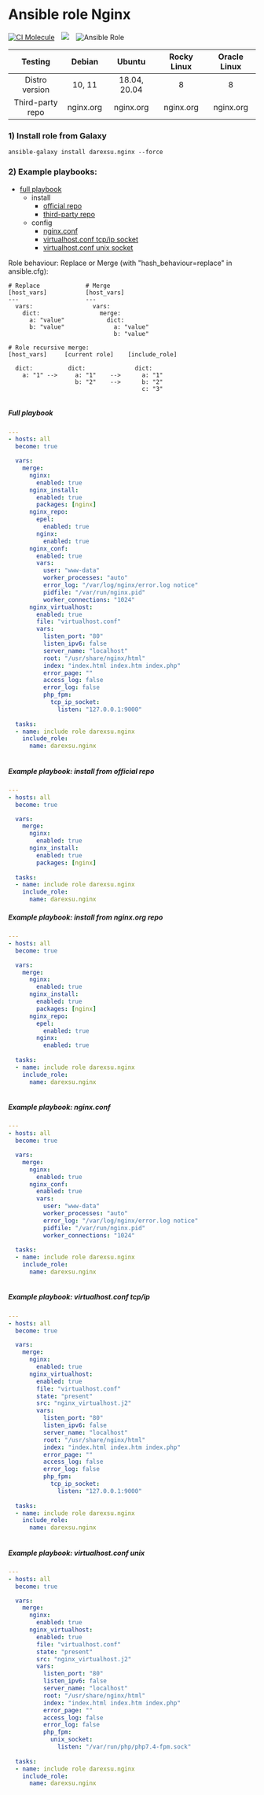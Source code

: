 # Ansible role Nginx
[![CI Molecule](https://github.com/darexsu/ansible-role-nginx/actions/workflows/ci.yml/badge.svg)](https://github.com/darexsu/ansible-role-nginx/actions/workflows/ci.yml)&emsp;![](https://img.shields.io/static/v1?label=idempotence&message=ok&color=success)&emsp;![Ansible Role](https://img.shields.io/ansible/role/d/57564?color=blue&label=downloads)

|  Testing         |  Debian            |  Ubuntu         |  Rocky Linux  | Oracle Linux |
| :--------------: | :----------------: | :-------------: | :-----------: | :----------: |
| Distro version   |  10, 11            | 18.04, 20.04    |  8            | 8            |
| Third-party repo |  nginx.org         |   nginx.org     |   nginx.org   |  nginx.org   | 

### 1) Install role from Galaxy
```
ansible-galaxy install darexsu.nginx --force
```

### 2) Example playbooks:
  
  - [full playbook](#full-playbook)  
    - install
      - [official repo](#example-playbook-install-from-official-repo)
      - [third-party repo](#example-playbook-install-from-nginxorg-repo)   
    - config
      - [nginx.conf](#example-playbook-nginxconf)
      - [virtualhost.conf tcp/ip socket](#example-playbook-virtualhostconf-tcpip)
      - [virtualhost.conf unix socket](#example-playbook-virtualhostconf-unix)

Role behaviour: Replace or Merge (with "hash_behaviour=replace" in ansible.cfg):
```
# Replace             # Merge
[host_vars]           [host_vars]
---                   ---
  vars:                 vars:
    dict:                 merge:
      a: "value"            dict: 
      b: "value"              a: "value" 
                              b: "value"

# Role recursive merge:
[host_vars]     [current role]    [include_role]
  
  dict:          dict:              dict:
    a: "1" -->     a: "1"    -->      a: "1"
                   b: "2"    -->      b: "2"
                                      c: "3"
    
```
##### Full playbook
```yaml
---
- hosts: all
  become: true

  vars:
    merge:
      nginx:
        enabled: true
      nginx_install:
        enabled: true
        packages: [nginx]
      nginx_repo:  
        epel:
          enabled: true
        nginx:
          enabled: true
      nginx_conf:
        enabled: true
        vars:
          user: "www-data"
          worker_processes: "auto"
          error_log: "/var/log/nginx/error.log notice"
          pidfile: "/var/run/nginx.pid"
          worker_connections: "1024"
      nginx_virtualhost: 
        enabled: true
        file: "virtualhost.conf"
        vars:
          listen_port: "80"
          listen_ipv6: false
          server_name: "localhost"
          root: "/usr/share/nginx/html"
          index: "index.html index.htm index.php"
          error_page: ""
          access_log: false
          error_log: false
          php_fpm:
            tcp_ip_socket:
              listen: "127.0.0.1:9000"
  
  tasks:
  - name: include role darexsu.nginx
    include_role:
      name: darexsu.nginx
    
```
##### Example playbook: install from official repo
```yaml
---
- hosts: all
  become: true

  vars:
    merge:
      nginx:
        enabled: true
      nginx_install:
        enabled: true
        packages: [nginx]
  
  tasks:
  - name: include role darexsu.nginx
    include_role: 
      name: darexsu.nginx

```
##### Example playbook: install from nginx.org repo
```yaml
---
- hosts: all
  become: true

  vars:
    merge:
      nginx:
        enabled: true
      nginx_install:
        enabled: true
        packages: [nginx]
      nginx_repo:  
        epel:
          enabled: true
        nginx:
          enabled: true
  
  tasks:
  - name: include role darexsu.nginx
    include_role: 
      name: darexsu.nginx
    
```
##### Example playbook: nginx.conf
```yaml
---
- hosts: all
  become: true

  vars:
    merge:
      nginx:
        enabled: true
      nginx_conf:
        enabled: true
        vars:
          user: "www-data"
          worker_processes: "auto"
          error_log: "/var/log/nginx/error.log notice"
          pidfile: "/var/run/nginx.pid"
          worker_connections: "1024"
  
  tasks:
  - name: include role darexsu.nginx
    include_role: 
      name: darexsu.nginx
    

```
##### Example playbook: virtualhost.conf tcp/ip
```yaml
---
- hosts: all
  become: true

  vars:
    merge:
      nginx:
        enabled: true
      nginx_virtualhost: 
        enabled: true
        file: "virtualhost.conf"
        state: "present"
        src: "nginx_virtualhost.j2"
        vars:
          listen_port: "80"
          listen_ipv6: false
          server_name: "localhost"
          root: "/usr/share/nginx/html"
          index: "index.html index.htm index.php"
          error_page: ""
          access_log: false
          error_log: false
          php_fpm:
            tcp_ip_socket:
              listen: "127.0.0.1:9000"
  
  tasks:
  - name: include role darexsu.nginx
    include_role: 
      name: darexsu.nginx
    
```
##### Example playbook: virtualhost.conf unix
```yaml
---
- hosts: all
  become: true

  vars:
    merge:
      nginx:
        enabled: true
      nginx_virtualhost: 
        enabled: true
        file: "virtualhost.conf"
        state: "present"
        src: "nginx_virtualhost.j2"
        vars:
          listen_port: "80"
          listen_ipv6: false
          server_name: "localhost"
          root: "/usr/share/nginx/html"
          index: "index.html index.htm index.php"
          error_page: ""
          access_log: false
          error_log: false
          php_fpm:
            unix_socket:
              listen: "/var/run/php/php7.4-fpm.sock"
  
  tasks:
  - name: include role darexsu.nginx
    include_role: 
      name: darexsu.nginx    
```
